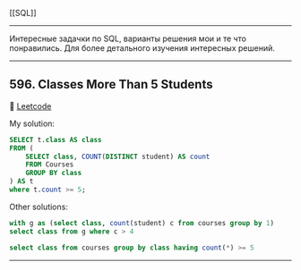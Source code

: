 [[SQL]]

----

Интересные задачки по SQL, варианты решения мои и те что понравились. Для более детального изучения интересных решений.

----
## 596. Classes More Than 5 Students

🔗 [Leetcode](https://leetcode.com/problems/classes-more-than-5-students/?envType=study-plan-v2&envId=top-sql-50)

My solution:

```sql
SELECT t.class AS class
FROM (
    SELECT class, COUNT(DISTINCT student) AS count
    FROM Courses
    GROUP BY class
) AS t
where t.count >= 5;
```

Other solutions:

```sql
with g as (select class, count(student) c from courses group by 1)
select class from g where c > 4
```

```sql
select class from courses group by class having count(*) >= 5
```

----

